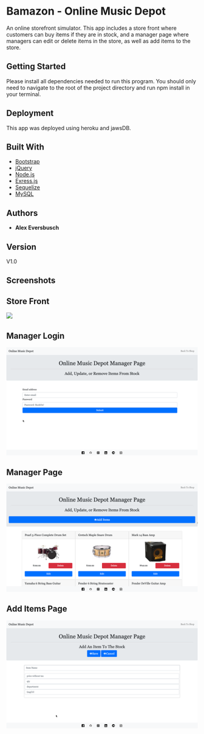 # Bamazon - Online Music Depot

An online storefront simulator. This app includes a store front where customers can buy items if they are in stock, and a manager page where managers can edit or delete items in the store, as well as add items to the store. 

## Getting Started

Please install all dependencies needed to run this program. You should only need to navigate to the root of the project directory and run npm install in your terminal. 

## Deployment

This app was deployed using heroku and jawsDB.

## Built With

* [Bootstrap](https://getbootstrap.com/docs/4.3/getting-started/introduction/)
* [jQuery](https://api.jquery.com/)
* [Node.js](https://nodejs.org/en/docs/)
* [Exress.js](https://expressjs.com/en/starter/installing.html)
* [Sequelize](http://docs.sequelizejs.com/)
* [MySQL](https://dev.mysql.com/doc/)

## Authors

* **Alex Eversbusch** 

## Version

V1.0

## Screenshots
## Store Front
![](./public/images/onlinemusicstore1.jpeg)
## Manager Login
![](./public/images/managerlogin.png)
## Manager Page
![](./public/images/managerpage.png)
## Add Items Page
![](./public/images/additempage.png)

